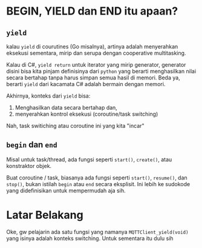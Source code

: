 # BEGIN, YIELD dan END itu apaan?
## `yield`
kalau `yield` di courutines (Go misalnya), artinya adalah menyerahkan eksekusi sementara, mirip dan serupa dengan cooperative multitasking.

Kalau di C#, `yield return` untuk iterator yang mirip generator, generator disini bisa kita pinjam definisinya dari `python` yang berarti menghasilkan nilai secara bertahap tanpa harus simpan semua hasil di memori. Beda ya, berarti `yield` dari kacamata C# adalah bermain dengan memori.

Akhirnya, konteks dari `yield` bisa:
1. Menghasilkan data secara bertahap dan,
2. menyerahkan kontrol eksekusi (coroutine/task switching)

Nah, task switiching atau coroutine ini yang kita "incar"

## `begin` dan `end`
Misal untuk task/thread, ada fungsi seperti `start()`, `create()`, atau konstraktor objek.

Buat coroutine / task, biasanya ada fungsi seperti `start()`, `resume()`, dan `stop()`, bukan istilah `begin` atau `end` secara eksplisit. Ini lebih ke sudokode yang didefinisikan untuk mempermudah aja sih.

# Latar Belakang
Oke, gw pelajarin ada satu fungsi yang namanya `MQTTClient_yield(void)` yang isinya adalah konteks switching. Untuk sementara itu dulu sih